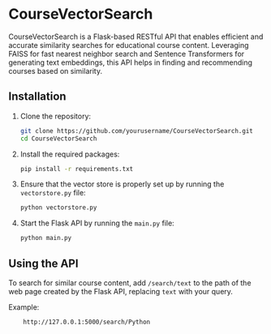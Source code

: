 # CourseVectorSearch

CourseVectorSearch is a Flask-based RESTful API that enables efficient and accurate similarity searches for educational course content. Leveraging FAISS for fast nearest neighbor search and Sentence Transformers for generating text embeddings, this API helps in finding and recommending courses based on similarity.

## Installation

1. Clone the repository:
    ```bash
    git clone https://github.com/yourusername/CourseVectorSearch.git
    cd CourseVectorSearch
    ```

2. Install the required packages:
    ```bash
    pip install -r requirements.txt
    ```

3. Ensure that the vector store is properly set up by running the `vectorstore.py` file:
    ```bash
    python vectorstore.py
    ```

4. Start the Flask API by running the `main.py` file:
    ```bash
    python main.py
    ```

## Using the API

To search for similar course content, add `/search/text` to the path of the web page created by the Flask API, replacing `text` with your query.

Example:
```bash
    http://127.0.0.1:5000/search/Python
```
